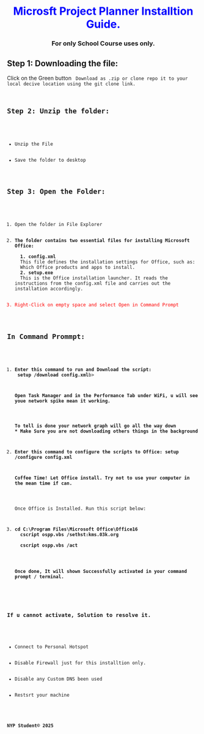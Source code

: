 <h1 style="color:blue;" align="center" >Microsft Project Planner Installtion Guide.</h1>
<h3 align="center">For only School Course uses only.</h3>
<h2>Step 1: Downloading the file:</h2>
<p>Click on the Green button <Code> Download as .zip or clone repo it to your local decive location using the git clone link.</p>
<h2>Step 2: Unzip the folder:</h2>
<ul>
  <li>Unzip the File</li>
  <li>Save the folder to desktop</li>
</ul>
<h2>Step 3: Open the Folder:</h2>
<ol>
  <li>Open the folder in File Explorer</li>
  <li><strong>The folder contains two essential files for installing Microsoft Office:</strong></li>
  <b>1. config.xml</b>
  This file defines the installation settings for Office, such as:
  Which Office products and apps to install.
  <b>2. setup.exe</b> 
  This is the Office installation launcher. It reads the instructions from the config.xml file and carries out the installation accordingly.
  </li>
  <li style="color:red;">Right-Click on empty space and select Open in Command Prompt</li>
</ol>
<h2>In Command Prommpt:</h2>
<ol>
  <li><b>Enter this command to run and Download the script: <br> setup /download config.xml</b>b></li>
  <p><strong>Open Task Manager and in the Performance Tab under WiFi, u will see youe network spike mean it working.</strong></p>
  <p><strong>To tell is done your network graph will go all the way down <br>* Make Sure you are not downloading others things in the background</strong></p>
  <li><b>Enter this command to configure the scripts to Office: setup /configure config.xml</b></li>
  <p><strong>Coffee Time! Let Office install. Try not to use your computer in the mean time if can.</strong></p>
  <p>Once Office is Installed. Run this script below:</p>
  <li><b>cd C:\Program Files\Microsoft Office\Office16
  cscript ospp.vbs /sethst:kms.03k.org</br>
  cscript ospp.vbs /act
  </b></li>
  <p><strong>Once done, It will shown Successfully activated in your command prompt / terminal.</strong></p>
</ol>

<h3><strong>If u cannot activate, Solution to resolve it.</strong></h3>
<ul>
  <li>Connect to Personal Hotspot</li>
  <li>Disable Firewall just for this installtion only.</li>
  <li>Disable any Custom DNS been used</li>
  <li>Restsrt your machine</li>
</ul>

<p><b>NYP Student&copy; 2025</b></p>
